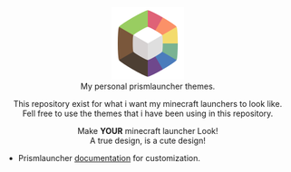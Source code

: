 <p align="center">
  <img src="https://github.com/tiffylikecat/prismlauncherThemes/blob/main/catppuccin/prismlauncherLogo.png" alt="prismlauncherLogo"><br>
  My personal prismlauncher themes.
</p>

<p align="center">
This repository exist for what i want my minecraft launchers to look like.<br> Fell free to use the themes that i have been using in this repository.<br> 
</p>

<p align="center">
Make <b>YOUR</b> minecraft launcher Look!<br>
A true design, is a cute design! 
</p>

- Prismlauncher [documentation](https://prismlauncher.org/wiki/getting-started/change-themes/) for customization.
